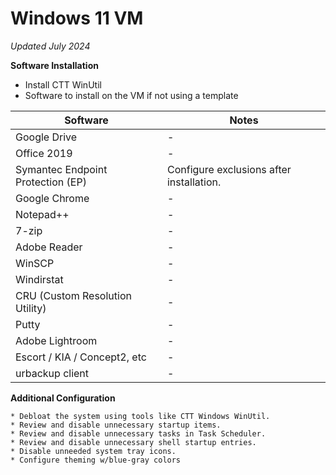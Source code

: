 # Windows 11 VM
_Updated July 2024_

**Software Installation**

- Install CTT WinUtil
- Software to install on the VM if not using a template

| Software | Notes |
|---|---|
| Google Drive | - |
| Office 2019 | - |
| Symantec Endpoint Protection (EP) | Configure exclusions after installation. |
| Google Chrome | - |
| Notepad++ | - |
| 7-zip | - |
| Adobe Reader | - |
| WinSCP | - |
| Windirstat | - |
| CRU (Custom Resolution Utility) | - |
| Putty | - |
| Adobe Lightroom | -|
|Escort / KIA / Concept2, etc | - |
|urbackup client | - |

**Additional Configuration**

    * Debloat the system using tools like CTT Windows WinUtil.
    * Review and disable unnecessary startup items.
    * Review and disable unnecessary tasks in Task Scheduler.
    * Review and disable unnecessary shell startup entries.
    * Disable unneeded system tray icons.
    * Configure theming w/blue-gray colors
    


